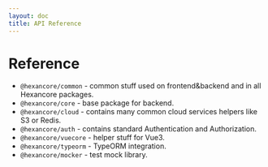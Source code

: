 ```yaml
---
layout: doc
title: API Reference
---
```


# Reference

- `@hexancore/common` - common stuff used on frontend&backend and in all Hexancore packages.
- `@hexancore/core` - base package for backend.
- `@hexancore/cloud` - contains many common cloud services helpers like S3 or Redis.
- `@hexancore/auth` - contains standard Authentication and Authorization.
- `@hexancore/vuecore` - helper stuff for Vue3.
- `@hexancore/typeorm` - TypeORM integration.
- `@hexancore/mocker` - test mock library.
